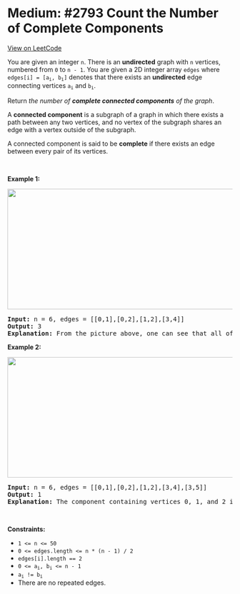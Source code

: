 
Medium: #2793 Count the Number of Complete Components
=======================
[View on LeetCode](https://leetcode.com/problems/count-the-number-of-complete-components/)
</hr>
<p>You are given an integer <code>n</code>. There is an <strong>undirected</strong> graph with <code>n</code> vertices, numbered from <code>0</code> to <code>n - 1</code>. You are given a 2D integer array <code>edges</code> where <code>edges[i] = [a<sub>i</sub>, b<sub>i</sub>]</code> denotes that there exists an <strong>undirected</strong> edge connecting vertices <code>a<sub>i</sub></code> and <code>b<sub>i</sub></code>.</p>

<p>Return <em>the number of <strong>complete connected components</strong> of the graph</em>.</p>

<p>A <strong>connected component</strong> is a subgraph of a graph in which there exists a path between any two vertices, and no vertex of the subgraph shares an edge with a vertex outside of the subgraph.</p>

<p>A connected component is said to be <b>complete</b> if there exists an edge between every pair of its vertices.</p>

<p>&nbsp;</p>
<p><strong class="example">Example 1:</strong></p>

<p><strong class="example"><img alt="" src="https://assets.leetcode.com/uploads/2023/04/11/screenshot-from-2023-04-11-23-31-23.png" style="width: 671px; height: 270px;" /></strong></p>

<pre>
<strong>Input:</strong> n = 6, edges = [[0,1],[0,2],[1,2],[3,4]]
<strong>Output:</strong> 3
<strong>Explanation:</strong> From the picture above, one can see that all of the components of this graph are complete.
</pre>

<p><strong class="example">Example 2:</strong></p>

<p><strong class="example"><img alt="" src="https://assets.leetcode.com/uploads/2023/04/11/screenshot-from-2023-04-11-23-32-00.png" style="width: 671px; height: 270px;" /></strong></p>

<pre>
<strong>Input:</strong> n = 6, edges = [[0,1],[0,2],[1,2],[3,4],[3,5]]
<strong>Output:</strong> 1
<strong>Explanation:</strong> The component containing vertices 0, 1, and 2 is complete since there is an edge between every pair of two vertices. On the other hand, the component containing vertices 3, 4, and 5 is not complete since there is no edge between vertices 4 and 5. Thus, the number of complete components in this graph is 1.
</pre>

<p>&nbsp;</p>
<p><strong>Constraints:</strong></p>

<ul>
	<li><code>1 &lt;= n &lt;= 50</code></li>
	<li><code>0 &lt;= edges.length &lt;= n * (n - 1) / 2</code></li>
	<li><code>edges[i].length == 2</code></li>
	<li><code>0 &lt;= a<sub>i</sub>, b<sub>i</sub> &lt;= n - 1</code></li>
	<li><code>a<sub>i</sub> != b<sub>i</sub></code></li>
	<li>There are no repeated edges.</li>
</ul>


